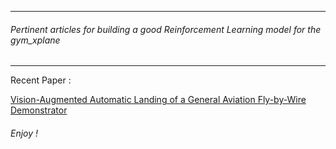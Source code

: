 ---------------------------------
###### Pertinent articles for building a good Reinforcement Learning model for the gym_xplane 
------------------------------

Recent Paper :


[Vision-Augmented Automatic Landing of a General Aviation Fly-by-Wire Demonstrator](https://scholar.google.com/scholar?hl=en&as_sdt=0%2C5&q=Vision-Augmented+Automatic+Landing+of+a+General+Aviation+Fly-by-Wire+Demonstrator&btnG=)


###### Enjoy !
